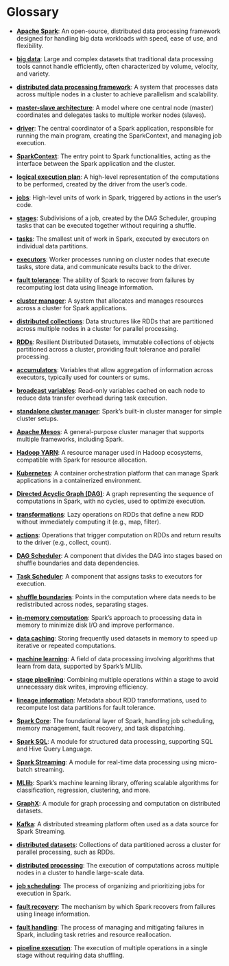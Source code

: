 # Glossary

- **[Apache Spark](https://spark.apache.org/)**: An open-source, distributed data processing framework designed for handling big data workloads with speed, ease of use, and flexibility.

- **[big data](https://en.wikipedia.org/wiki/Big_data)**: Large and complex datasets that traditional data processing tools cannot handle efficiently, often characterized by volume, velocity, and variety.

- **[distributed data processing framework](https://en.wikipedia.org/wiki/Distributed_computing)**: A system that processes data across multiple nodes in a cluster to achieve parallelism and scalability.

- **[master-slave architecture](https://en.wikipedia.org/wiki/Master/slave_(technology))**: A model where one central node (master) coordinates and delegates tasks to multiple worker nodes (slaves).

- **[driver](https://spark.apache.org/docs/latest/cluster-overview.html#components)**: The central coordinator of a Spark application, responsible for running the main program, creating the SparkContext, and managing job execution.

- **[SparkContext](https://spark.apache.org/docs/latest/api/python/reference/api/pyspark.SparkContext.html)**: The entry point to Spark functionalities, acting as the interface between the Spark application and the cluster.

- **[logical execution plan](https://spark.apache.org/docs/latest/sql-execution-plan.html)**: A high-level representation of the computations to be performed, created by the driver from the user’s code.

- **[jobs](https://spark.apache.org/docs/latest/job-scheduling.html)**: High-level units of work in Spark, triggered by actions in the user’s code.

- **[stages](https://spark.apache.org/docs/latest/job-scheduling.html#stage-boundaries)**: Subdivisions of a job, created by the DAG Scheduler, grouping tasks that can be executed together without requiring a shuffle.

- **[tasks](https://spark.apache.org/docs/latest/job-scheduling.html#task-scheduling)**: The smallest unit of work in Spark, executed by executors on individual data partitions.

- **[executors](https://spark.apache.org/docs/latest/cluster-overview.html#components)**: Worker processes running on cluster nodes that execute tasks, store data, and communicate results back to the driver.

- **[fault tolerance](https://spark.apache.org/docs/latest/rdd-programming-guide.html#fault-tolerance)**: The ability of Spark to recover from failures by recomputing lost data using lineage information.

- **[cluster manager](https://spark.apache.org/docs/latest/cluster-overview.html#cluster-manager)**: A system that allocates and manages resources across a cluster for Spark applications.

- **[distributed collections](https://spark.apache.org/docs/latest/rdd-programming-guide.html#resilient-distributed-datasets-rdds)**: Data structures like RDDs that are partitioned across multiple nodes in a cluster for parallel processing.

- **[RDDs](https://spark.apache.org/docs/latest/rdd-programming-guide.html#resilient-distributed-datasets-rdds)**: Resilient Distributed Datasets, immutable collections of objects partitioned across a cluster, providing fault tolerance and parallel processing.

- **[accumulators](https://spark.apache.org/docs/latest/rdd-programming-guide.html#accumulators)**: Variables that allow aggregation of information across executors, typically used for counters or sums.

- **[broadcast variables](https://spark.apache.org/docs/latest/rdd-programming-guide.html#broadcast-variables)**: Read-only variables cached on each node to reduce data transfer overhead during task execution.

- **[standalone cluster manager](https://spark.apache.org/docs/latest/spark-standalone.html)**: Spark’s built-in cluster manager for simple cluster setups.

- **[Apache Mesos](http://mesos.apache.org/)**: A general-purpose cluster manager that supports multiple frameworks, including Spark.

- **[Hadoop YARN](https://hadoop.apache.org/docs/current/hadoop-yarn/hadoop-yarn-site/YARN.html)**: A resource manager used in Hadoop ecosystems, compatible with Spark for resource allocation.

- **[Kubernetes](https://kubernetes.io/)**: A container orchestration platform that can manage Spark applications in a containerized environment.

- **[Directed Acyclic Graph (DAG)](https://spark.apache.org/docs/latest/job-scheduling.html#dag-scheduler)**: A graph representing the sequence of computations in Spark, with no cycles, used to optimize execution.

- **[transformations](https://spark.apache.org/docs/latest/rdd-programming-guide.html#transformations)**: Lazy operations on RDDs that define a new RDD without immediately computing it (e.g., map, filter).

- **[actions](https://spark.apache.org/docs/latest/rdd-programming-guide.html#actions)**: Operations that trigger computation on RDDs and return results to the driver (e.g., collect, count).

- **[DAG Scheduler](https://spark.apache.org/docs/latest/job-scheduling.html#dag-scheduler)**: A component that divides the DAG into stages based on shuffle boundaries and data dependencies.

- **[Task Scheduler](https://spark.apache.org/docs/latest/job-scheduling.html#task-scheduler)**: A component that assigns tasks to executors for execution.

- **[shuffle boundaries](https://spark.apache.org/docs/latest/rdd-programming-guide.html#shuffle-operations)**: Points in the computation where data needs to be redistributed across nodes, separating stages.

- **[in-memory computation](https://spark.apache.org/docs/latest/rdd-programming-guide.html#in-memory-computation)**: Spark’s approach to processing data in memory to minimize disk I/O and improve performance.

- **[data caching](https://spark.apache.org/docs/latest/rdd-programming-guide.html#caching)**: Storing frequently used datasets in memory to speed up iterative or repeated computations.

- **[machine learning](https://spark.apache.org/docs/latest/ml-guide.html)**: A field of data processing involving algorithms that learn from data, supported by Spark’s MLlib.

- **[stage pipelining](https://spark.apache.org/docs/latest/job-scheduling.html#pipelining)**: Combining multiple operations within a stage to avoid unnecessary disk writes, improving efficiency.

- **[lineage information](https://spark.apache.org/docs/latest/rdd-programming-guide.html#fault-tolerance)**: Metadata about RDD transformations, used to recompute lost data partitions for fault tolerance.

- **[Spark Core](https://spark.apache.org/docs/latest/)**: The foundational layer of Spark, handling job scheduling, memory management, fault recovery, and task dispatching.

- **[Spark SQL](https://spark.apache.org/docs/latest/sql-programming-guide.html)**: A module for structured data processing, supporting SQL and Hive Query Language.

- **[Spark Streaming](https://spark.apache.org/docs/latest/streaming-programming-guide.html)**: A module for real-time data processing using micro-batch streaming.

- **[MLlib](https://spark.apache.org/docs/latest/ml-guide.html)**: Spark’s machine learning library, offering scalable algorithms for classification, regression, clustering, and more.

- **[GraphX](https://spark.apache.org/docs/latest/graphx-programming-guide.html)**: A module for graph processing and computation on distributed datasets.

- **[Kafka](https://kafka.apache.org/)**: A distributed streaming platform often used as a data source for Spark Streaming.

- **[distributed datasets](https://spark.apache.org/docs/latest/rdd-programming-guide.html#resilient-distributed-datasets-rdds)**: Collections of data partitioned across a cluster for parallel processing, such as RDDs.

- **[distributed processing](https://spark.apache.org/docs/latest/)**: The execution of computations across multiple nodes in a cluster to handle large-scale data.

- **[job scheduling](https://spark.apache.org/docs/latest/job-scheduling.html)**: The process of organizing and prioritizing jobs for execution in Spark.

- **[fault recovery](https://spark.apache.org/docs/latest/rdd-programming-guide.html#fault-tolerance)**: The mechanism by which Spark recovers from failures using lineage information.

- **[fault handling](https://spark.apache.org/docs/latest/rdd-programming-guide.html#fault-tolerance)**: The process of managing and mitigating failures in Spark, including task retries and resource reallocation.

- **[pipeline execution](https://spark.apache.org/docs/latest/job-scheduling.html#pipelining)**: The execution of multiple operations in a single stage without requiring data shuffling.